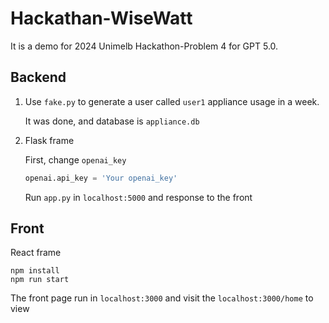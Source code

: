 # Hackathan-WiseWatt

It is a demo for 2024 Unimelb Hackathon-Problem 4 for GPT 5.0.

## Backend

1. Use `fake.py` to generate a user called `user1` appliance usage in a week. 

   It was done, and database is `appliance.db`

2. Flask frame

   First, change `openai_key`

   ```python
   openai.api_key = 'Your openai_key'
   ```

   Run `app.py` in `localhost:5000` and response to the front

## Front

React frame

```shell
npm install
npm run start
```

The front page run in `localhost:3000` and visit the `localhost:3000/home` to view